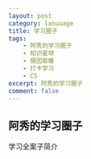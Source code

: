 ```yaml
---
layout: post
category: lanuuage
title: 学习圈子
tags:
    - 阿秀的学习圈子
    - 知识星球
    - 报团取暖
    - 打卡学习
    - CS
excerpt: 阿秀的学习圈子
comment: false
---
```






## 阿秀的学习圈子



学习全案子简介

